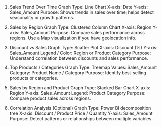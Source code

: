 1. Sales Trend Over Time
Graph Type: Line Chart 
X-axis: Date
Y-axis: Sales_Amount
Purpose: Shows trends in sales over time; helps detect seasonality or growth patterns.

2. Sales by Region
Graph Type: Clustered Column Chart 
X-axis: Region
Y-axis: Sales_Amount
Purpose: Compare sales performance across regions. Use a Map visualization if you have geolocation info.

3. Discount vs Sales
Graph Type: Scatter Plot
X-axis: Discount (%)
Y-axis: Sales_Amount
Legend / Color: Region or Product Category
Purpose: Understand correlation between discounts and sales performance.

4. Top Products / Categories
Graph Type: Treemap
Values: Sales_Amount
Category: Product Name / Category
Purpose: Identify best-selling products or categories.

5. Sales by Region and Product
Graph Type: Stacked Bar Chart
X-axis: Region
Y-axis: Sales_Amount
Legend: Product Category
Purpose: Compare product sales across regions.

6. Correlation Analysis (Optional)
Graph Type: Power BI decomposition tree
X-axis: Discount / Product Price / Quantity
Y-axis: Sales_Amount
Purpose: Detect patterns or relationships between multiple variables.
